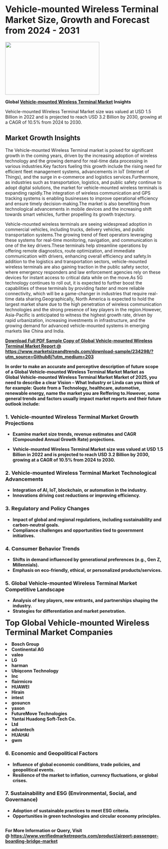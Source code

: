 <H1>Vehicle-mounted Wireless Terminal Market Size, Growth and Forecast from 2024 - 2031</H1><img class="aligncenter size-medium wp-image-584254" src="https://thirdeyenews.in/wp-content/uploads/2024/09/Global-Market-Research-300x168.jpeg" alt="" width="300" height="168" /><p><strong>Global&nbsp;<a href="https://www.marketsizeandtrends.com/download-sample/234298/?utm_source=Github8j?utm_medium=203">Vehicle-mounted Wireless Terminal Market</a> Insights</strong></p><p>Vehicle-mounted Wireless Terminal Market size was valued at USD 1.5 Billion in 2022 and is projected to reach USD 3.2 Billion by 2030, growing at a CAGR of 10.5% from 2024 to 2030.</p><p><h2>Market Growth Insights</h2> <p>The Vehicle-mounted Wireless Terminal market is poised for significant growth in the coming years, driven by the increasing adoption of wireless technology and the growing demand for real-time data processing in various industries.Key factors fueling this growth include the rising need for efficient fleet management systems, advancements in IoT (Internet of Things), and the surge in e-commerce and logistics services.Furthermore, as industries such as transportation, logistics, and public safety continue to adopt digital solutions, the market for vehicle-mounted wireless terminals is expanding rapidly.The integration of wireless communication and GPS tracking systems is enabling businesses to improve operational efficiency and ensure timely decision-making.The market is also benefiting from technological advancements in mobile devices and the increasing shift towards smart vehicles, further propelling its growth trajectory.</p> <p><strong><a href="#"></a></strong></p> <p>Vehicle-mounted wireless terminals are seeing widespread adoption in commercial vehicles, including trucks, delivery vehicles, and public transportation systems.The growing trend of fleet operators leveraging these systems for real-time monitoring, navigation, and communication is one of the key drivers.These terminals help streamline operations by offering remote diagnostics, route optimization, and immediate communication with drivers, enhancing overall efficiency and safety.In addition to the logistics and transportation sectors, vehicle-mounted wireless terminals are also gaining traction in the public safety sector, where emergency responders and law enforcement agencies rely on these devices for instant access to critical data while on the move.As 5G technology continues to roll out, it is expected to further boost the capabilities of these terminals by providing faster and more reliable connectivity, which will be a game-changer in industries that require real-time data sharing.Geographically, North America is expected to hold the largest market share due to the high penetration of wireless communication technologies and the strong presence of key players in the region.However, Asia-Pacific is anticipated to witness the highest growth rate, driven by rapid urbanization, increasing investments in infrastructure, and the growing demand for advanced vehicle-mounted systems in emerging markets like China and India.</p> <p><strong><a href="#"></p><p><span class=""><strong>Download Full PDF Sample Copy of Global Vehicle-mounted Wireless Terminal Market Report</strong> @ <a href="https://www.marketsizeandtrends.com/download-sample/234298/?utm_source=Github8j?utm_medium=203" target="_blank">https://www.marketsizeandtrends.com/download-sample/234298/?utm_source=Github8j?utm_medium=203</a></span></p><p>In order to make an accurate and perceptive description of future scope of a Global&nbsp;Vehicle-mounted Wireless Terminal Market Market as Global&nbsp;Vehicle-mounted Wireless Terminal Market Market of 2025, you need to describe a clear Vision &ndash; What Industry or Linda can you think of for example: Quote from a Technology, healthcare, automotive, renewable energy, name the market you are Reffering to.However, some general trends and factors usually impact market reports and their future outlook include:</p><h3>1.&nbsp;<strong>Vehicle-mounted Wireless Terminal Market Growth Projections</strong></h3><ul><li>Examine market size trends, revenue estimates and CAGR (Compounded Annual Growth Rate) projections.</li><li><p>Vehicle-mounted Wireless Terminal Market size was valued at USD 1.5 Billion in 2022 and is projected to reach USD 3.2 Billion by 2030, growing at a CAGR of 10.5% from 2024 to 2030.</p></li></ul><h3>2.&nbsp;<strong>Vehicle-mounted Wireless Terminal Market Technological Advancements</strong></h3><ul><li>Integration of AI, IoT, blockchain, or automation in the industry.</li><li>Innovations driving cost reductions or improving efficiency.</li></ul><h3>3.&nbsp;<strong>Regulatory and Policy Changes</strong></h3><ul><li>Impact of global and regional regulations, including sustainability and carbon-neutral goals.</li><li>Compliance challenges and opportunities tied to government initiatives.</li></ul><h3>4.&nbsp;<strong>Consumer Behavior Trends</strong></h3><ul><li>Shifts in demand influenced by generational preferences (e.g., Gen Z, Millennials).</li><li>Emphasis on eco-friendly, ethical, or personalized products/services.</li></ul><h3>5.&nbsp;<strong>Global Vehicle-mounted Wireless Terminal Market Competitive Landscape</strong></h3><ul><li>Analysis of key players, new entrants, and partnerships shaping the industry.</li><li>Strategies for differentiation and market penetration.</li></ul><p data-pm-slice="1 1 []"><span style="color: inherit; font-family: inherit; font-size: 25px;">Top Global Vehicle-mounted Wireless Terminal Market Companies</span></p><div class="" data-test-id=""><p><li>Bosch Group</li><li> Continental AG</li><li> valeo</li><li> LG</li><li> harman</li><li> Ubiqconn Technology</li><li> Inc</li><li> flairmicro</li><li> HUAWEI</li><li> Hirain</li><li> intest</li><li> gosuncn</li><li> yaxon</li><li> FutureMove Technologies</li><li> Yantai Huadong Soft-Tech Co.</li><li>Ltd</li><li> advantech</li><li> HUAHAI</li><li> gwm</li></p></div><h3>6.&nbsp;<strong>Economic and Geopolitical Factors</strong></h3><ul><li>Influence of global economic conditions, trade policies, and geopolitical events.</li><li>Resilience of the market to inflation, currency fluctuations, or global crises.</li></ul><h3>7.&nbsp;<strong>Sustainability and ESG (Environmental, Social, and Governance)</strong></h3><ul><li>Adoption of sustainable practices to meet ESG criteria.</li><li>Opportunities in green technologies and circular economy principles.</li></ul><h2><strong style="font-size: 14px;">For More Information or Query, Visit @&nbsp;</strong><a style="background-color: #ffffff; font-size: 14px;" href="https://www.marketsizeandtrends.com/report/vehicle-mounted-wireless-terminal-market/" target="_blank">https://www.verifiedmarketreports.com/product/airport-passenger-boarding-bridge-market</a></h2>